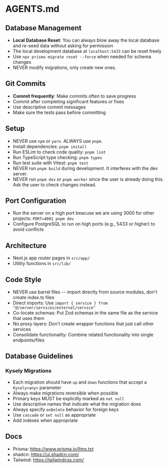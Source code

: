 # AGENTS.md

## Database Management

- **Local Database Reset**: You can always blow away the local database and re-seed data without asking for permission
- The local development database at `localhost:5433` can be reset freely
- Use `npx prisma migrate reset --force` when needed for schema changes
- NEVER modify migrations, only create new ones.

## Git Commits

- **Commit frequently**: Make commits often to save progress
- Commit after completing significant features or fixes
- Use descriptive commit messages
- Make sure the tests pass before committing

## Setup

- NEVER use `npm` or `yarn`. ALWAYS use `pnpm`.
- Install dependencies: `pnpm install`
- Run ESLint to check code quality: `pnpm lint`
- Run TypeScript type checking: `pnpm types`
- Run test suite with Vitest: `pnpm test`
- NEVER run `pnpm build` during development. It interferes with the dev server.
- NEVER run `pnpm dev` or `pnpm worker` since the user is already doing this. Ask the user to check changes instead.

## Port Configuration

- Run the server on a high port beacuse we are using 3000 for other projects: `PORT=4001 pnpm dev`
- Configure PostgreSQL to run on high ports (e.g., 5433 or higher) to avoid conflicts

## Architecture

- Next.js app router pages in `src/app/`
- Utility functions in `src/lib/`

## Code Style

- NEVER use barrel files -- import directly from source modules, don't create index.ts files
- Direct imports: Use `import { service } from "@/server/services/external/service"`
- Co-locate schemas: Put Zod schemas in the same file as the service that uses them
- No proxy layers: Don't create wrapper functions that just call other services
- Consolidate functionality: Combine related functionality into single endpoints/files

## Database Guidelines

### Kysely Migrations

- Each migration should have `up` and `down` functions that accept a `Kysely<any>` parameter
- Always make migrations reversible when possible
- Primary keys MUST be explicitly marked as `not null`
- Use descriptive names that indicate what the migration does
- Always specify `onDelete` behavior for foreign keys
- Use `cascade` or `set null` as appropriate
- Add indexes when appropriate

## Docs

- Prisma: https://www.prisma.io/llms.txt
- shadcn: https://ui.shadcn.com/
- Tailwind: https://tailwindcss.com/